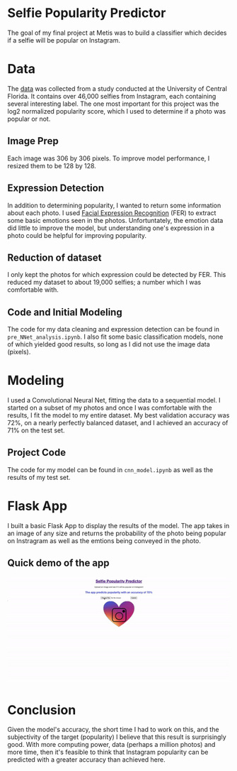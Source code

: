 # Selfie Popularity Predictor
The goal of my final project at Metis was to build a classifier which decides if a selfie will be popular on Instagram.

# Data
The [data](https://www.crcv.ucf.edu/data/Selfie/) was collected from a study conducted at the University of Central Florida. 
It contains over 46,000 selfies from Instagram, each containing several interesting label. The one most important for this project
was the log2 normalized popularity score, which I used to determine if a photo was popular or not.

## Image Prep
Each image was 306 by 306 pixels. To improve model performance, I resized them to be 128 by 128.

## Expression Detection
In addition to determining popularity, I wanted to return some information about each photo. 
I used [Facial Expression Recognition](https://pypi.org/project/fer/) (FER) to extract some basic emotions seen in the photos.
Unfortuntately, the emotion data did little to improve the model, but understanding one's expression in a photo could
be helpful for improving popularity.

## Reduction of dataset
I only kept the photos for which expression could be detected by FER. This reduced my dataset to about 19,000 selfies; a number
which I was comfortable with.

## Code and Initial Modeling
The code for my data cleaning and expression detection can be found in `pre_NNet_analysis.ipynb`. 
I also fit some basic classification models, none of which yielded good results, so long as I did not use the image data (pixels).

# Modeling
I used a Convolutional Neural Net, fitting the data to a sequential model. I started on a subset of my photos and once I
was comfortable with the results, I fit the model to my entire dataset. My best validation accuracy was 72%, on a nearly perfectly
balanced dataset, and I achieved an accuracy of 71% on the test set.

## Project Code
The code for my model can be found in `cnn_model.ipynb` as well as the results of my test set.

# Flask App
I built a basic Flask App to display the results of the model. The app takes in an image of any size and returns the probability
of the photo being popular on Instragram as well as the emtions being conveyed in the photo.

## Quick demo of the app
![](app_demo2.gif)

# Conclusion
Given the model's accuracy, the short time I had to work on this, and the subjectivity of the target (popularity) I believe
that this result is surprisingly good. With more computing power, data (perhaps a million photos) and more time, then
it's feasible to think that Instagram popularity can be predicted with a greater accuracy than achieved here.

